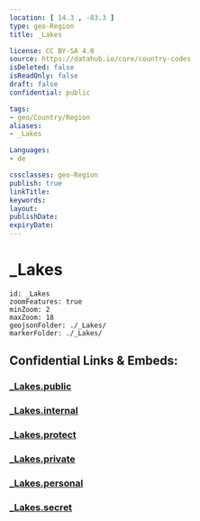 ```yaml
---
location: [ 14.3 , -83.3 ] 
type: geo-Region
title: _Lakes

license: CC BY-SA 4.0
source: https://datahub.io/core/country-codes
isDeleted: false
isReadOnly: false
draft: false
confidential: public

tags:
- geo/Country/Region
aliases:
- _Lakes

Languages:
- de

cssclasses: geo-Region
publish: true
linkTitle: 
keywords: 
layout: 
publishDate: 
expiryDate: 
---
```


# _Lakes

```leaflet
id: _Lakes
zoomFeatures: true 
minZoom: 2 
maxZoom: 18
geojsonFolder: ./_Lakes/
markerFolder: ./_Lakes/
```


## Confidential Links & Embeds: 

### [_Lakes.public](/_public/\Earth\Continent\America~Central\Nicaragua\departments~Nicaragua\Atlántico_Norte_Lakes.public.md) 

### [_Lakes.internal](/_internal/\Earth\Continent\America~Central\Nicaragua\departments~Nicaragua\Atlántico_Norte_Lakes.internal.md) 

### [_Lakes.protect](/_protect/\Earth\Continent\America~Central\Nicaragua\departments~Nicaragua\Atlántico_Norte_Lakes.protect.md) 

### [_Lakes.private](/_private/\Earth\Continent\America~Central\Nicaragua\departments~Nicaragua\Atlántico_Norte_Lakes.private.md) 

### [_Lakes.personal](/_personal/\Earth\Continent\America~Central\Nicaragua\departments~Nicaragua\Atlántico_Norte_Lakes.personal.md) 

### [_Lakes.secret](/_secret/\Earth\Continent\America~Central\Nicaragua\departments~Nicaragua\Atlántico_Norte_Lakes.secret.md)

